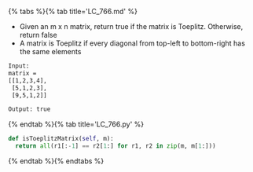 {% tabs %}{% tab title='LC_766.md' %}

* Given an m x n matrix, return true if the matrix is Toeplitz. Otherwise, return false
* A matrix is Toeplitz if every diagonal from top-left to bottom-right has the same elements

```txt
Input:
matrix =
[[1,2,3,4],
 [5,1,2,3],
 [9,5,1,2]]

Output: true
```

{% endtab %}{% tab title='LC_766.py' %}

```py
def isToeplitzMatrix(self, m):
  return all(r1[:-1] == r2[1:] for r1, r2 in zip(m, m[1:]))
```

{% endtab %}{% endtabs %}
